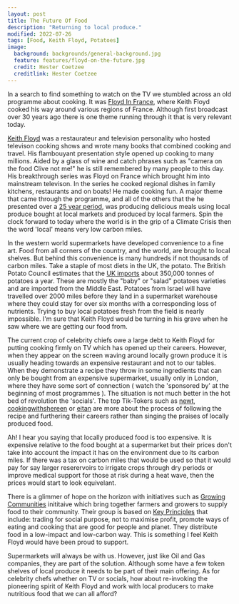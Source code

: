 ```yaml
---
layout: post
title: The Future Of Food
description: "Returning to local produce."
modified: 2022-07-26
tags: [Food, Keith Floyd, Potatoes]
image:
  background: backgrounds/general-background.jpg
  feature: features/floyd-on-the-future.jpg
  credit: Hester Coetzee
  creditlink: Hester Coetzee
---
```


In a search to find something to watch on the TV we stumbled across an old programme about cooking. It was [Floyd In France](https://www.bbc.co.uk/iplayer/episodes/b03j86yd/floyd-on-france), where Keith Floyd cooked his way around various regions of France. Although first broadcast over 30 years ago there is one theme running through it that is very relevant today.

[Keith Floyd](https://en.wikipedia.org/wiki/Keith_Floyd) was a restaurateur and television personality who hosted televison cooking shows and wrote many books that combined cooking and travel.  His flambouyant presentation style opened up cooking to many millions.  Aided by a glass of wine and catch phrases such as "camera on the food Clive not me!" he is still remembered by many people to this day. His breakthrough series was Floyd on France which brought him into mainstream televison.  In the series he cooked regional dishes in family kitchens, restaurants and on boats! He made cooking fun. A major theme that came through the programme, and all of the others that the he presented over a [25 year period](https://en.wikipedia.org/wiki/Works_of_Keith_Floyd), was producing delicious meals using local produce bought at local markets and produced by local farmers. Spin the clock forward to today where the world is in the grip of a Climate Crisis then the word 'local' means very low carbon miles.

In the western world supermarkets have developed convenience to a fine art. Food from all corners of the country, and the world, are brought to local shelves. But behind this convenience is many hundreds if not thousands of carbon miles. Take a staple of most diets in the UK, the potato.  The British Potato Council estimates that the [UK imports](https://www.theguardian.com/lifeandstyle/2003/may/10/foodanddrink.shopping6) about 350,000 tonnes of potatoes a year. These are mostly the "baby" or "salad" potatoes varieties and are imported from the Middle East. Potatoes from Israel will have travelled over 2000 miles before they land in a supermarket warehouse where they could stay for over six months with a corresponding loss of nutrients. Trying to buy local potatoes fresh from the field is nearly impossible.  I'm sure that Keith Floyd would be turning in his grave when he saw where we are getting our food from.

The current crop of celebrity chiefs owe a large debt to Keith Floyd for putting cooking firmly on TV which has opened up their careers. However, when they appear on the screen waving around locally grown produce it is usually heading towards an expensive restaurant and not to our tables. When they demonstrate a recipe they throw in some ingredients that can only be bought from an expensive supermarket, usually only in London, where they have some sort of connection ( watch the 'sponsored by' at the beginning of most programmes ). The situation is not much better in the hot bed of revolution the 'socials'. The top Tik-Tokers such as [newt](https://www.tiktok.com/@newt), [cookingwithshereen](https://www.tiktok.com/@cookingwithshereen) or [eitan](https://www.tiktok.com/@eitan) are more about the process of following the recipe and furthering their careers rather than singing the praises of locally produced food.

Ah! I hear you saying that locally produced food is too expensive. It is expensive relative to the food bought at a supermarket but their prices don't take into account the impact it has on the environment due to its carbon miles. If there was a tax on carbon miles that would be used so that it would pay for say larger reserervoirs to irrigate crops through dry periods or improve medical support for those at risk during a heat wave, then the prices would start to look equivelant.

There is a glimmer of hope on the horizon with initiatives such as [Growing Communities](https://growingcommunities.org/market) inititaive which bring together farmers and growers to supply food to their community. Their group is based on [Key Principles](https://growingcommunities.org/key-principles) that include: trading for social purpose, not to maximise profit, promote ways of eating and cooking that are good for people and planet.  They distribute food in a low-impact and low-carbon way. This is something I feel Keith Floyd would have been proud to support.

Supermarkets will always be with us. However, just like Oil and Gas companies, they are part of the solution. Although some have a few token shelves of local produce it needs to be part of their main offering. As for celebrity chefs whether on TV or socials, how about re-invoking the pioneering spirit of Keith Floyd and work with local producers to make nutritious food that we can all afford?
